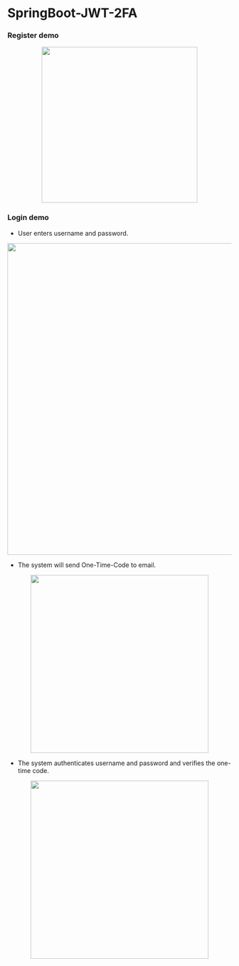 # SpringBoot-JWT-2FA

### Register demo

<p align="center">
  <img src="https://user-images.githubusercontent.com/15135199/109338553-01c5c600-7899-11eb-9a1c-f73aa2d361c6.JPG" width="350">
</p>


### Login demo

- User enters username and password.

<p align="center">
  <img src="https://user-images.githubusercontent.com/15135199/107857637-1c904780-6e62-11eb-8f71-d2f59841ad73.JPG" width="700">
</p>

-  The system will send One-Time-Code to email.

<p align="center">
  <img src="https://user-images.githubusercontent.com/15135199/108650154-7becf800-74f1-11eb-824b-a091efef020c.JPG" width="400">
</p>

- The system authenticates username and password and verifies the one-time code.

<p align="center">
  <img src="https://user-images.githubusercontent.com/15135199/108253659-9ee37900-718c-11eb-9a81-49f480d8c760.JPG" width="400">
</p>


